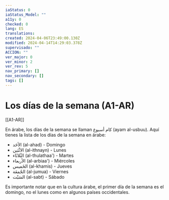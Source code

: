 ```yaml
---
iaStatus: 0
iaStatus_Model: ""
a11y: 0
checked: 0
lang: ES
translations: 
created: 2024-04-06T23:49:00.130Z
modified: 2024-04-14T14:29:03.378Z
supervisado: ""
ACCION: ""
ver_major: 0
ver_minor: 2
ver_rev: 5
nav_primary: []
nav_secondary: []
tags: []
---
```

# Los días de la semana (A1-AR)

[[A1-AR]]

En árabe, los días de la semana se llaman كام أسبوع (ayam al-usbuu). Aquí tienes la lista de los días de la semana en árabe:

- الأحَد (al-ahad) - Domingo
- الاثْنَين (al-ithnayn) - Lunes
- الثُلاثَاء (al-thulathaa') - Martes
- الأربعاء (al-arbiaa') - Miércoles
- الخَميس (al-khamis) - Jueves
- الجُمعَة (al-jumua) - Viernes
- السَبْت (al-sabt) - Sábado

Es importante notar que en la cultura árabe, el primer día de la semana es el domingo, no el lunes como en algunos países occidentales.
